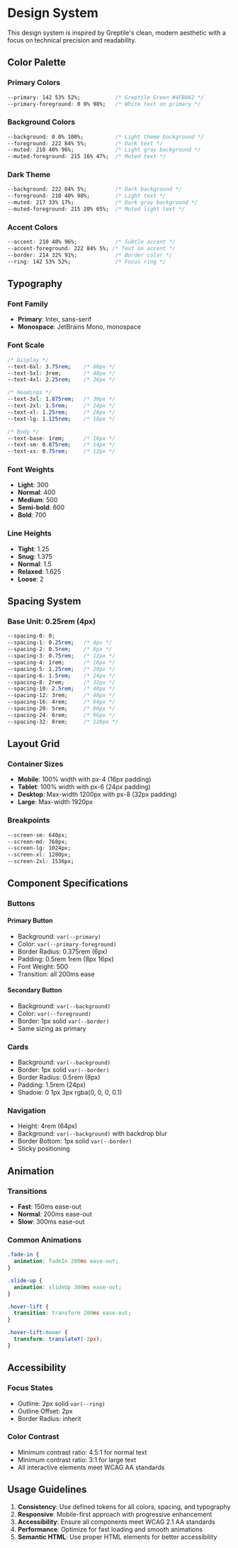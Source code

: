 # Design System

This design system is inspired by Greptile's clean, modern aesthetic with a focus on technical precision and readability.

## Color Palette

### Primary Colors
```css
--primary: 142 53% 52%;           /* Greptile Green #4FB862 */
--primary-foreground: 0 0% 98%;   /* White text on primary */
```

### Background Colors
```css
--background: 0 0% 100%;          /* Light theme background */
--foreground: 222 84% 5%;         /* Dark text */
--muted: 210 40% 96%;             /* Light gray background */
--muted-foreground: 215 16% 47%;  /* Muted text */
```

### Dark Theme
```css
--background: 222 84% 5%;         /* Dark background */
--foreground: 210 40% 98%;        /* Light text */
--muted: 217 33% 17%;             /* Dark gray background */
--muted-foreground: 215 20% 65%;  /* Muted light text */
```

### Accent Colors
```css
--accent: 210 40% 96%;            /* Subtle accent */
--accent-foreground: 222 84% 5%; /* Text on accent */
--border: 214 32% 91%;            /* Border color */
--ring: 142 53% 52%;              /* Focus ring */
```

## Typography

### Font Family
- **Primary**: Inter, sans-serif
- **Monospace**: JetBrains Mono, monospace

### Font Scale
```css
/* Display */
--text-6xl: 3.75rem;    /* 60px */
--text-5xl: 3rem;       /* 48px */
--text-4xl: 2.25rem;    /* 36px */

/* Headings */
--text-3xl: 1.875rem;   /* 30px */
--text-2xl: 1.5rem;     /* 24px */
--text-xl: 1.25rem;     /* 20px */
--text-lg: 1.125rem;    /* 18px */

/* Body */
--text-base: 1rem;      /* 16px */
--text-sm: 0.875rem;    /* 14px */
--text-xs: 0.75rem;     /* 12px */
```

### Font Weights
- **Light**: 300
- **Normal**: 400
- **Medium**: 500
- **Semi-bold**: 600
- **Bold**: 700

### Line Heights
- **Tight**: 1.25
- **Snug**: 1.375
- **Normal**: 1.5
- **Relaxed**: 1.625
- **Loose**: 2

## Spacing System

### Base Unit: 0.25rem (4px)

```css
--spacing-0: 0;
--spacing-1: 0.25rem;   /* 4px */
--spacing-2: 0.5rem;    /* 8px */
--spacing-3: 0.75rem;   /* 12px */
--spacing-4: 1rem;      /* 16px */
--spacing-5: 1.25rem;   /* 20px */
--spacing-6: 1.5rem;    /* 24px */
--spacing-8: 2rem;      /* 32px */
--spacing-10: 2.5rem;   /* 40px */
--spacing-12: 3rem;     /* 48px */
--spacing-16: 4rem;     /* 64px */
--spacing-20: 5rem;     /* 80px */
--spacing-24: 6rem;     /* 96px */
--spacing-32: 8rem;     /* 128px */
```

## Layout Grid

### Container Sizes
- **Mobile**: 100% width with px-4 (16px padding)
- **Tablet**: 100% width with px-6 (24px padding)
- **Desktop**: Max-width 1200px with px-8 (32px padding)
- **Large**: Max-width 1920px

### Breakpoints
```css
--screen-sm: 640px;
--screen-md: 768px;
--screen-lg: 1024px;
--screen-xl: 1280px;
--screen-2xl: 1536px;
```

## Component Specifications

### Buttons

#### Primary Button
- Background: `var(--primary)`
- Color: `var(--primary-foreground)`
- Border Radius: 0.375rem (6px)
- Padding: 0.5rem 1rem (8px 16px)
- Font Weight: 500
- Transition: all 200ms ease

#### Secondary Button
- Background: `var(--background)`
- Color: `var(--foreground)`
- Border: 1px solid `var(--border)`
- Same sizing as primary

### Cards
- Background: `var(--background)`
- Border: 1px solid `var(--border)`
- Border Radius: 0.5rem (8px)
- Padding: 1.5rem (24px)
- Shadow: 0 1px 3px rgba(0, 0, 0, 0.1)

### Navigation
- Height: 4rem (64px)
- Background: `var(--background)` with backdrop blur
- Border Bottom: 1px solid `var(--border)`
- Sticky positioning

## Animation

### Transitions
- **Fast**: 150ms ease-out
- **Normal**: 200ms ease-out
- **Slow**: 300ms ease-out

### Common Animations
```css
.fade-in {
  animation: fadeIn 200ms ease-out;
}

.slide-up {
  animation: slideUp 300ms ease-out;
}

.hover-lift {
  transition: transform 200ms ease-out;
}

.hover-lift:hover {
  transform: translateY(-2px);
}
```

## Accessibility

### Focus States
- Outline: 2px solid `var(--ring)`
- Outline Offset: 2px
- Border Radius: inherit

### Color Contrast
- Minimum contrast ratio: 4.5:1 for normal text
- Minimum contrast ratio: 3:1 for large text
- All interactive elements meet WCAG AA standards

## Usage Guidelines

1. **Consistency**: Use defined tokens for all colors, spacing, and typography
2. **Responsive**: Mobile-first approach with progressive enhancement
3. **Accessibility**: Ensure all components meet WCAG 2.1 AA standards
4. **Performance**: Optimize for fast loading and smooth animations
5. **Semantic HTML**: Use proper HTML elements for better accessibility